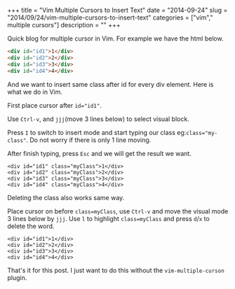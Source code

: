 +++
title = "Vim Multiple Cursors to Insert Text"
date = "2014-09-24"
slug = "2014/09/24/vim-multiple-cursors-to-insert-text"
categories = ["vim"," multiple cursors"]
description = ""
+++

Quick blog for multiple cursor in Vim. For example we have the html below.
```html
<div id="id1">1</div>
<div id="id2">2</div>
<div id="id3">3</div>
<div id="id4">4</div>
```
And we want to insert same class after id for every div element. Here is what we do in Vim.
<!-- more -->
First place cursor after `id="id1"`.

Use `Ctrl-v`, and `jjj`(move 3 lines below) to select visual block.

Press `I` to switch to insert mode and start typing our class eg:`class="my-class"`. Do not worry if there is only 1 line moving.

After finish typing, press `Esc` and we will get the result we want.
```
<div id="id1" class="myClass">1</div>
<div id="id2" class="myClass">2</div>
<div id="id3" class="myClass">3</div>
<div id="id4" class="myClass">4</div>
```
Deleting the class also works same way.

Place cursor on before `class=myClass`, use `Ctrl-v` and move the visual mode 3 lines below by `jjj`.
Use `l` to highlight `class=myClass` and press `d`/`x` to delete the word.

```
<div id="id1">1</div>
<div id="id2">2</div>
<div id="id3">3</div>
<div id="id4">4</div>
```

That's it for this post. I just want to do this without the `vim-multiple-curson` plugin.



